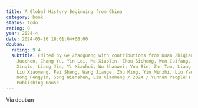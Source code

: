 ```yaml
---
title: A Global History Beginning from China
category: book
status: todo
rating: 0
year: 2024-4
date: 2024-05-16 18:01:04+08:00
douban:
  rating: 9.4
  subtitle: Edited by Ge Zhaoguang with contributions from Duan Zhiqiang, Zhong
    Juechen, Chang Yu, Yin Lei, Ma Xiaolin, Zhou Sicheng, Wen Cuifang, Liu
    Xinqiu, Liang Jie, Yi Xiaohui, Wu Shaowei, You Bin, Zan Tao, Liang Wendao,
    Liu Xiaomeng, Fei Sheng, Wang Jiange, Zhu Ming, Yin Minzhi, Liu Yaochun,
    Kong Pengyin, Song Nianshen, Liu Xiaomeng / 2024 / Yunnan People's
    Publishing House
---
```


Via douban
